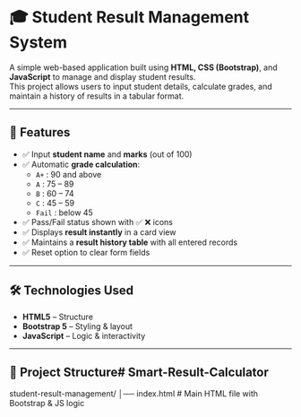 # 🎓 Student Result Management System

A simple web-based application built using **HTML, CSS (Bootstrap)**, and **JavaScript** to manage and display student results.  
This project allows users to input student details, calculate grades, and maintain a history of results in a tabular format.

---

## 🚀 Features

- ✅ Input **student name** and **marks** (out of 100)  
- ✅ Automatic **grade calculation**:
  - `A+` : 90 and above  
  - `A`  : 75 – 89  
  - `B`  : 60 – 74  
  - `C`  : 45 – 59  
  - `Fail` : below 45  
- ✅ Pass/Fail status shown with ✅ ❌ icons  
- ✅ Displays **result instantly** in a card view  
- ✅ Maintains a **result history table** with all entered records  
- ✅ Reset option to clear form fields  

---

## 🛠️  Technologies Used

- **HTML5** – Structure  
- **Bootstrap 5** – Styling & layout  
- **JavaScript** – Logic & interactivity  

---

## 📂 Project Structure# Smart-Result-Calculator
student-result-management/ │── index.html   # Main HTML file with Bootstrap & JS logic
